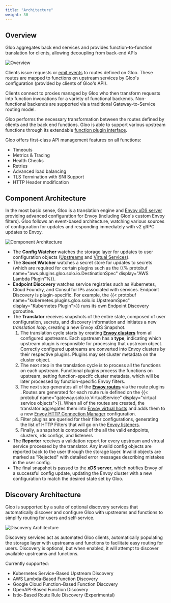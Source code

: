 ```yaml
---
title: "Architecture"
weight: 30
---
```


## Overview

Gloo aggregates back end services and provides function-to-function translation for clients, allowing decoupling from back-end APIs

![Overview](../gloo_diagram.png "High Level Architecture")

Clients issue requests or [emit events](https://github.com/solo-io/gloo-sdk-go) to routes defined on Gloo. These routes are mapped
to functions on upstream services by Gloo's configuration (provided by clients of Gloo's API).

Clients connect to proxies managed by Gloo who then transform requests into function invocations
for a variety of functional backends. Non-functional backends are supported via a traditional
Gateway-to-Service routing model.

Gloo performs the necessary transformation between the routes defined by clients and the back end functions. Gloo is able
to support various upstream functions through its extendable [function plugin interface](https://github.com/solo-io/gloo/blob/master/projects/gloo/pkg/plugins/plugin_interface.go).

Gloo offers first-class API management features on all functions:

* Timeouts
* Metrics & Tracing
* Health Checks
* Retries
* Advanced load balancing
* TLS Termination with SNI Support
* HTTP Header modification

## Component Architecture

In the most basic sense, Gloo is a translation engine and [Envoy xDS server](https://github.com/envoyproxy/data-plane-api/blob/master/xds_protocol.rst)
providing advanced configuration for Envoy (including Gloo's custom Envoy filters). Gloo follows an event-based architecture, watching various sources of configuration for updates and responding immediately with v2 gRPC updates to Envoy.

![Component Architecture](../component_architecture.png "Component Architecture")

* The **Config Watcher** watches the storage layer for updates to user configuration objects ([Upstreams](../concepts#upstreams) and [Virtual Services](../concepts#virtual-services)).
* The **Secret Watcher** watches a secret store for updates to secrets (which are required for certain plugins such as the {{% protobuf name="aws.plugins.gloo.solo.io.DestinationSpec" display="AWS Lambda Plugin"%}}.
* **Endpoint Discovery** watches service registries such as Kubernetes, Cloud Foundry, and Consul for IPs associated with services.
Endpoint Discovery is plugin-specific. For example, the {{< protobuf name="kubernetes.plugins.gloo.solo.io.UpstreamSpec" display="Kubernetes Plugin">}} runs its own Endpoint Discovery goroutine.
* The **Translator** receives snapshots of the entire state, composed of user configuration, secrets, and discovery information
and initiates a new *translation loop*, creating a new Envoy xDS Snapshot.
  1. The translation cycle starts by creating **[Envoy clusters](https://www.envoyproxy.io/docs/envoy/v1.8.0/api-v1/cluster_manager/cluster)** from all configured upstreams. Each upstream has a **type**, indicating which upstream plugin is responsible for
  processing that upstream object. Correctly configured upstreams are converted into Envoy clusters by their respective
  plugins. Plugins may set cluster metadata on the cluster object.
  1. The next step in the translation cycle is to process all the functions on each upstream. Functional plugins process
  the functions on upstream, setting function-specifc cluster metadata, which will be later processed by
  function-specific Envoy filters.
  1. The next step generates all of the **[Envoy routes](https://www.envoyproxy.io/docs/envoy/latest/api-v2/api/v2/route/route.proto.html?highlight=route)**
  via the route plugins . Routes are generated for each route rule defined on the {{< protobuf name="gateway.solo.io.VirtualService" display="virtual service objects">}}. When all of the routes are created, the translator aggregates them into
  [Envoy virtual hosts](https://www.envoyproxy.io/docs/envoy/latest/api-v2/api/v2/route/route.proto#route-virtualhost)
  and adds them to a new [Envoy HTTP Connection Manager](https://www.envoyproxy.io/docs/envoy/v1.11.2/intro/arch_overview/http/http_connection_management.html#http-connection-management)
  configuration.
  1. Filter plugins are queried for their filter configurations, generating the list of HTTP Filters that will go on the
  [Envoy listeners](https://www.envoyproxy.io/docs/envoy/latest/configuration/listeners/listeners).
  1. Finally, a snapshot is composed of the all the valid endpoints, clusters, rds configs, and listeners
* The **Reporter** receives a validation report for every upstream and virtual service processed by the translator. Any invalid
config objects are reported back to the user through the storage layer. Invalid objects are marked as "Rejected" with
detailed error messages describing mistakes in the user config.
* The final snapshot is passed to the **xDS server**, which notifies Envoy of a successful config update, updating the Envoy
cluster with a new configuration to match the desired state set by Gloo.

## Discovery Architecture

Gloo is supported by a suite of optional discovery services that automatically discover and configure Gloo with
upstreams and functions to simplify routing for users and self-service.

![Discovery Architecture](../discovery_architecture.png "Discovery Architecture")

Discovery services act as automated Gloo clients, automatically populating the storage layer with upstreams and functions
to facilitate easy routing for users. Discovery is optional, but when enabled, it will attempt to discover available
upstreams and functions.

Currently supported:

* Kubernetes Service-Based Upstream Discovery
* AWS Lambda-Based Function Discovery
* Google Cloud Function-Based Function Discovery
* OpenAPI-Based Function Discovery
* Istio-Based Route Rule Discovery (Experimental)
